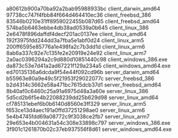 a80612b900a70ba92a2bab95988933bc  client_darwin_amd64
97738cc747f4fbb84f664d464410ec36  client_freebsd_386
83546b0210e31ff8959022455b087d65  client_freebsd_amd64
574ba5b6463ebbe4db38ad0539a0b645  client_linux_386
2e6478f896daffdf4decf201ac0137ee  client_linux_amd64
192f3975fdd244dd3a7fba5e1abf0d24  client_linux_arm5
200ff6595e85776a1e498fa2c7b3dd1d  client_linux_arm6
8ab6a337c92e7c135fe2e20919e24e92  client_linux_arm7
2a0ac0396294a2c9d880d10851440c98  client_windows_386.exe
da873c53e7d41a2ad67221f129a234a5  client_windows_amd64.exe
ed70135136a6dcda9f54e44f092cd96b  server_darwin_amd64
b55963e80a9e49c5f21953f29022077c  server_freebsd_386
b2d4314c3662e58a471bc7615dcb37d1  server_freebsd_amd64
8b40af0c6460c25a91a6975d48a3a60e  server_linux_386
5d5cd2b6f5e4b22088239dd25b629d98  server_linux_amd64
cf785131ebef6b0b6140d8560e3ff329  server_linux_arm5
f653ce13d4aec191a0ffd37251298ae0  server_linux_arm6
5e4b4745fdd69a08772c9f3038ce2fb7  server_linux_arm7
29e653e4b004631a54c308e33898c797  server_windows_386.exe
3f901c1261870b02c37eb937556f8d61  server_windows_amd64.exe
